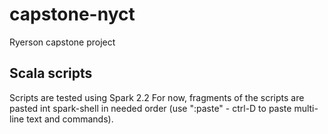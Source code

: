 # capstone-nyct
Ryerson capstone project

## Scala scripts
Scripts are tested using Spark 2.2
For now, fragments of the scripts are pasted int spark-shell in needed order (use ":paste" - ctrl-D to paste multi-line text and commands).